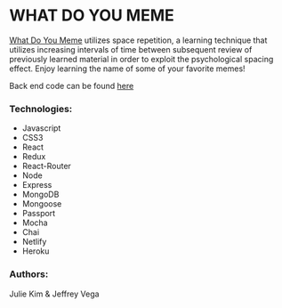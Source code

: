 # WHAT DO YOU MEME

<a href="https://whatdoyoumeme.netlify.com/">What Do You Meme</a> utilizes space repetition, a learning technique that utilizes increasing intervals of time between subsequent review of previously learned material in order to exploit the psychological spacing effect. Enjoy learning the name of some of your favorite memes!


Back end code can be found <a href="https://github.com/JeffVega/space-rep-server"> here </a>

### Technologies: 
- Javascript 
- CSS3 
- React
- Redux
- React-Router
- Node
- Express
- MongoDB
- Mongoose
- Passport
- Mocha
- Chai 
- Netlify
- Heroku 

### Authors: 
Julie Kim & Jeffrey Vega